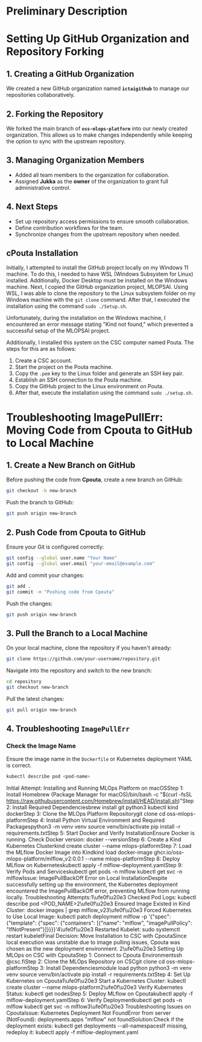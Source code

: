 # Preliminary Description
# Setting Up GitHub Organization and Repository Forking  

## 1. Creating a GitHub Organization  
We created a new GitHub organization named **`ictaigithub`** to manage our repositories collaboratively.  

## 2. Forking the Repository  
We forked the main branch of **`oss-mlops-platform`** into our newly created organization. This allows us to make changes independently while keeping the option to sync with the upstream repository.  

## 3. Managing Organization Members  
- Added all team members to the organization for collaboration.  
- Assigned **Jukka** as the **owner** of the organization to grant full administrative control.  

## 4. Next Steps  
- Set up repository access permissions to ensure smooth collaboration.  
- Define contribution workflows for the team.  
- Synchronize changes from the upstream repository when needed.  

## cPouta Installation

Initially, I attempted to install the GitHub project locally on my Windows 11 machine. To do this, I needed to have WSL (Windows Subsystem for Linux) installed. Additionally, Docker Desktop must be installed on the Windows machine. Next, I copied the GitHub organization project, MLOPSAI. Using WSL, I was able to clone the repository to the Linux subsystem folder on my Windows machine with the `git clone` command. After that, I executed the installation using the command `sudo ./Setup.sh`.

Unfortunately, during the installation on the Windows machine, I encountered an error message stating "Kind not found," which prevented a successful setup of the MLOPSAI project.

Additionally, I installed this system on the CSC computer named Pouta. The steps for this are as follows:

1. Create a CSC account.
2. Start the project on the Pouta machine.
3. Copy the `.pem` key to the Linux folder and generate an SSH key pair.
4. Establish an SSH connection to the Pouta machine.
5. Copy the GitHub project to the Linux environment on Pouta.
6. After that, execute the installation using the command `sudo ./setup.sh`.



# Troubleshooting ImagePullErr: Moving Code from Cpouta to GitHub to Local Machine

## 1. Create a New Branch on GitHub

Before pushing the code from **Cpouta**, create a new branch on GitHub:

```sh
git checkout -b new-branch
```

Push the branch to GitHub:

```sh
git push origin new-branch
```

## 2. Push Code from Cpouta to GitHub

Ensure your Git is configured correctly:

```sh
git config --global user.name "Your Name"
git config --global user.email "your-email@example.com"
```

Add and commit your changes:

```sh
git add .
git commit -m "Pushing code from Cpouta"
```

Push the changes:

```sh
git push origin new-branch
```

## 3. Pull the Branch to a Local Machine

On your local machine, clone the repository if you haven't already:

```sh
git clone https://github.com/your-username/repository.git
```

Navigate into the repository and switch to the new branch:

```sh
cd repository
git checkout new-branch
```

Pull the latest changes:

```sh
git pull origin new-branch
```

## 4. Troubleshooting `ImagePullErr`

### Check the Image Name

Ensure the image name in the `Dockerfile` or Kubernetes deployment YAML is correct.

```sh
kubectl describe pod <pod-name>
```



Initial Attempt: Installing and Running MLOps Platform on macOSStep 1: Install Homebrew (Package Manager for macOS)/bin/bash -c "$(curl -fsSL https://raw.githubusercontent.com/Homebrew/install/HEAD/install.sh)"Step 2: Install Required Dependenciesbrew install git python3 kubectl kind dockerStep 3: Clone the MLOps Platform Repositorygit clone <repo-url>
cd oss-mlops-platformStep 4: Install Python Virtual Environment and Required Packagespython3 -m venv venv
source venv/bin/activate
pip install -r requirements.txtStep 5: Start Docker and Verify InstallationEnsure Docker is running.
Check Docker version:
docker --versionStep 6: Create a Kind Kubernetes Clusterkind create cluster --name mlops-platformStep 7: Load the MLflow Docker Image into Kindkind load docker-image ghcr.io/oss-mlops-platform/mlflow_v2:0.0.1 --name mlops-platformStep 8: Deploy MLflow on Kuberneteskubectl apply -f mlflow-deployment.yamlStep 9: Verify Pods and Serviceskubectl get pods -n mlflow
kubectl get svc -n mlflowIssue: ImagePullBackOff Error on Local InstallationDespite successfully setting up the environment, the Kubernetes deployment encountered the ImagePullBackOff error, preventing MLflow from running locally.
Troubleshooting Attempts:1\ufe0f\u20e3 Checked Pod Logs:
kubectl describe pod <POD_NAME>2\ufe0f\u20e3 Ensured Image Existed in Kind Cluster:
docker images | grep mlflow_v23\ufe0f\u20e3 Forced Kubernetes to Use Local Image:
kubectl patch deployment mlflow -p '{"spec": {"template": {"spec": {"containers": [{"name": "mlflow", "imagePullPolicy": "IfNotPresent"}]}}}}'4\ufe0f\u20e3 Restarted Kubelet:
sudo systemctl restart kubeletFinal Decision: Move Installation to CSC with CpoutaSince local execution was unstable due to image pulling issues, Cpouta was chosen as the new deployment environment.
2\ufe0f\u20e3 Setting Up MLOps on CSC with CpoutaStep 1: Connect to Cpouta Environmentssh <username>@csc.fiStep 2: Clone the MLOps Repository on CSCgit clone <repo-url>
cd oss-mlops-platformStep 3: Install Dependenciesmodule load python
python3 -m venv venv
source venv/bin/activate
pip install -r requirements.txtStep 4: Set Up Kubernetes on Cpouta1\ufe0f\u20e3 Start a Kubernetes Cluster:
kubectl create cluster --name mlops-platform2\ufe0f\u20e3 Verify Kubernetes Status:
kubectl get nodesStep 5: Deploy MLflow on Cpoutakubectl apply -f mlflow-deployment.yamlStep 6: Verify Deploymentkubectl get pods -n mlflow
kubectl get svc -n mlflow3\ufe0f\u20e3 Troubleshooting Issues on CpoutaIssue: Kubernetes Deployment Not FoundError from server (NotFound): deployments.apps "mlflow" not foundSolution:Check if the deployment exists:
kubectl get deployments --all-namespacesIf missing, redeploy it:
kubectl apply -f mlflow-deployment.yaml


